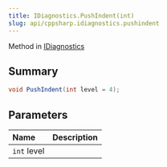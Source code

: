 ```yaml
---
title: IDiagnostics.PushIndent(int)
slug: api/cppsharp.idiagnostics.pushindent
---
```

Method in [IDiagnostics](/api/cppsharp/idiagnostics)

## Summary



```csharp
void PushIndent(int level = 4);
```

## Parameters

|Name|Description|
|:---|:---|
|`int` level||


